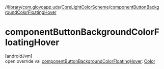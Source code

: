 //[library](../../../index.md)/[com.glovoapp.uds](../index.md)/[CoreLightColorScheme](index.md)/[componentButtonBackgroundColorFloatingHover](component-button-background-color-floating-hover.md)

# componentButtonBackgroundColorFloatingHover

[androidJvm]\
open override val [componentButtonBackgroundColorFloatingHover](component-button-background-color-floating-hover.md): [Color](https://developer.android.com/reference/kotlin/androidx/compose/ui/graphics/Color.html)
